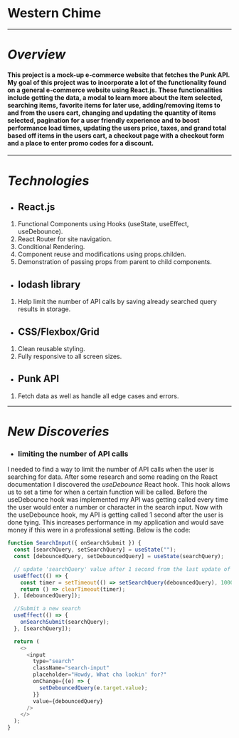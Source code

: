# Western Chime
---
# *Overview*
#### This project is a mock-up e-commerce website that fetches the Punk API. My goal of this project was to incorporate a lot of the functionality found on a general e-commerce website using React.js. These functionalities include getting the data, a modal to learn more about the item selected, searching items, favorite items for later use, adding/removing items to and from the users cart, changing and updating the quantity of items selected, pagination for a user friendly experience and to boost performance load times, updating the users price, taxes, and grand total based off items in the users cart, a checkout page with a checkout form and a place to enter promo codes for a discount.
---
# *Technologies*
- ## React.js
 1. Functional Components using Hooks (useState, useEffect, useDebounce).
 2. React Router for site navigation.
 3. Conditional Rendering.
 4. Component reuse and modifications using props.childen.
 5. Demonstration of passing props from parent to child components.
 - ## lodash library
 1. Help limit the number of API calls by saving already searched query results in storage.
  - ## CSS/Flexbox/Grid
 1. Clean reusable styling.
 2. Fully responsive to all screen sizes.
 - ## Punk API
 1. Fetch data as well as handle all edge cases and errors.
 ---
 # *New Discoveries*
 - ### limiting the number of API calls
I needed to find a way to limit the number of API calls when the user is searching for data. After some research and some reading on the React documentation I discovered the *useDebounce* React hook. This hook allows us to set a time for when a certain function will be called. Before the useDebounce hook was implemented my API was getting called every time the user would enter a number or character in the search input. Now with the useDebounce hook, my API is getting called 1 second after the user is done tying. This increases performance in my application and would save money if this were in a professional setting. Below is the code:

``` JavaScript
function SearchInput({ onSearchSubmit }) {
  const [searchQuery, setSearchQuery] = useState("");
  const [debouncedQuery, setDebouncedQuery] = useState(searchQuery);

  // update 'searchQuery' value after 1 second from the last update of 'debouncedQuery'
  useEffect(() => {
    const timer = setTimeout(() => setSearchQuery(debouncedQuery), 1000);
    return () => clearTimeout(timer);
  }, [debouncedQuery]);

  //Submit a new search
  useEffect(() => {
    onSearchSubmit(searchQuery);
  }, [searchQuery]);

  return (
    <>
      <input
        type="search"
        className="search-input"
        placeholder="Howdy, What cha lookin' for?"
        onChange={(e) => {
          setDebouncedQuery(e.target.value);
        }}
        value={debouncedQuery}
      />
    </>
  );
}
```
